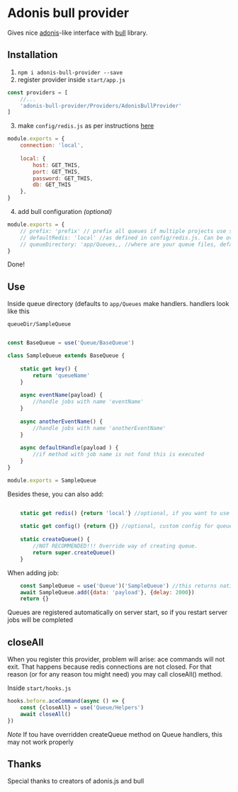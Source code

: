 # Adonis bull provider

Gives nice [adonis](https://github.com/adonisjs/adonis-framework)-like interface with [bull](https://github.com/OptimalBits/bull) library. 

## Installation

1. `npm i adonis-bull-provider --save`
2. register provider inside `start/app.js`

```javascript
const providers = [
    //...
    'adonis-bull-provider/Providers/AdonisBullProvider'
]
```

3. make `config/redis.js` as per instructions [here](https://adonisjs.com/docs/4.1/redis)

```javascript
module.exports = {
    connection: 'local',
    
    local: {
        host: GET_THIS,
        port: GET_THIS,
        password: GET_THIS,
        db: GET_THIS
    },
}
```
4. add bull configuration *(optional)*

```javascript
module.exports = {
    // prefix: 'prefix' // prefix all queues if multiple projects use same database
    // defaultRedis: 'local' //as defined in config/redis.js. Can be overridden for each queue. Defaults to local
    // queueDirectory: 'app/Queues,, //where are your queue files, defaults to this value
}
```
Done!

## Use

Inside queue directory (defaults to `app/Queues` make handlers. handlers look like this

`queueDir/SampleQueue`
```javascript

const BaseQueue = use('Queue/BaseQueue')

class SampleQueue extends BaseQueue {
    
    static get key() {
        return 'queueName'
    }
    
    async eventName(payload) {
        //handle jobs with name 'eventName'
    }
    
    async anotherEventName() {
        //handle jobs with name 'anotherEventName'
    }
    
    async defaultHandle(payload ) { 
        //if method with job name is not fond this is executed
    }
}

module.exports = SampleQueue

```

Besides these, you can also add:
```javascript

    static get redis() {return 'local'} //optional, if you want to use different redis conection
    
    static get config() {return {}} //optional, custom config for queue creation. See this in bull documentation
    
    static createQueue() {
        //NOT RECOMMENDED!!! Override way of creating queue.
        return super.createQueue()
    }
```

When adding job:

```javascript
    const SampleQueue = use('Queue')('SampleQueue') //this returns native bull queue objects
    await SampleQueue.add({data: 'payload'}, {delay: 2000})
    return {}
```

Queues are registered automatically on server start, so if you restart server jobs will be completed

## closeAll

When you register this provider, problem will arise: ace commands will not exit. That happens because redis connections are not closed. For that reason (or for any reason tou might need) you may call closeAll() method.

Inside `start/hooks.js`
```javascript
hooks.before.aceCommand(async () => {
    const {closeAll} = use('Queue/Helpers')
    await closeAll()
})
```

*Note* If tou have overridden createQueue method on Queue handlers, this may not work properly

## Thanks

Special thanks to creators of adonis.js and bull
